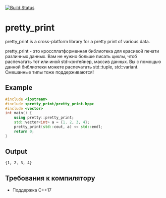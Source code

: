[![Build Status](https://travis-ci.org/ciberst/pretty_print.svg?branch=master)](https://travis-ci.org/ciberst/pretty_print)
# pretty_print
pretty_print is a cross-platform library for a pretty print of various data.

pretty_print - это кроссплатформенная библиотека для красивой печати различных данных.
Вам не нужно больше писать циклы, чтоб распечатать тот или иной std-контейнер, массив данных.  Вы с помощью данной библиотеки можете распечатать std::tuple, std::variant. Смешанные типы тоже поддерживаются!

## Example

```cpp
#include <iostream>
#include <pretty_print/pretty_print.hpp>
#include <vector>
int main() {
    using pretty::pretty_print;
    std::vector<int> a = {1, 2, 3, 4};
    pretty_print(std::cout, a) << std::endl;
    return 0;
}
```

## Output

```
{1, 2, 3, 4}
```

## Требования к компилятору
* Поддержка C++17
